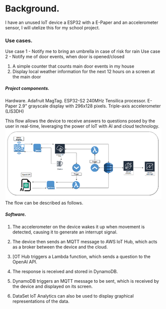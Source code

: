 # Background.
I have an unused IoT device a ESP32 with a E-Paper and an accelerometer sensor, I will utelize this for my school project.  

### Use cases.
Use case 1 - Notify me to bring an umbrella in case of risk for rain
Use case 2 - Notify me of door events, when door is opened/closed
1. A simple counter that counts main door events in my house
2. Display local weather information for the next 12 hours on a screen at the main door

##### Project components.
Hardware.
Adafruit MagTag.
  ESP32-S2 240MHz Tensilica processor.
  E-Paper 2.9" grayscale display with 296x128 pixels.
  Triple-axis accelerometer (LIS3DH)

This flow allows the device to receive answers to questions posed by the user in real-time, leveraging the power of IoT with Al and cloud technology.
![Screenshot_1267](/assets/Screenshot_1267.png)
The flow can be described as follows.
##### Software.
1. The accelerometer on the device wakes it up when movement is detected, causing it to
generate an interrupt signal.

2. The device then sends an MQTT message to AWS loT Hub, which acts as a broker
between the device and the cloud.

3. [OT Hub triggers a Lambda function, which sends a question to the OpenAl API.

4. The response is received and stored in DynamoDB.

5. DynamoDB triggers an MQTT message to be sent, which is received by the device and displayed on its screen.

6. DataSet loT Analytics can also be used to display graphical representations of the data.
